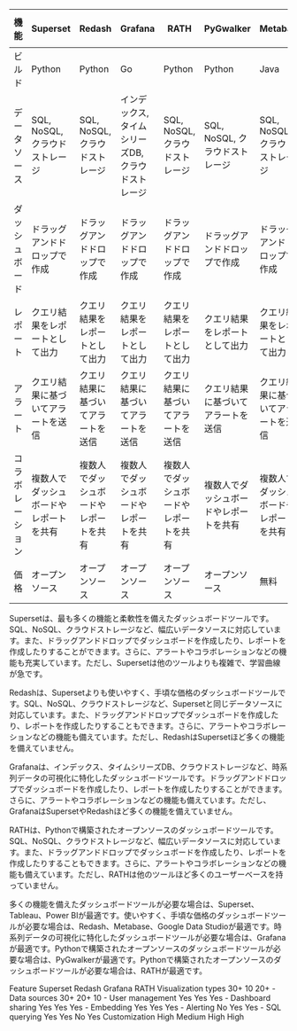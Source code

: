 

| 機能 | Superset | Redash | Grafana | RATH | PyGwalker | Metabase | Tableau | Power BI | Google Data Studio |
|---|---|---|---|---|---|---|---|---|---|
| ビルド | Python | Python | Go | Python | Python | Java | Windows, macOS, Linux | Microsoft | Google |
| データソース | SQL, NoSQL, クラウドストレージ | SQL, NoSQL, クラウドストレージ | インデックス, タイムシリーズDB, クラウドストレージ | SQL, NoSQL, クラウドストレージ | SQL, NoSQL, クラウドストレージ | SQL, NoSQL, クラウドストレージ | SQL, NoSQL, クラウドストレージ | Google Workspace | Google Workspace |
| ダッシュボード | ドラッグアンドドロップで作成 | ドラッグアンドドロップで作成 | ドラッグアンドドロップで作成 | ドラッグアンドドロップで作成 | ドラッグアンドドロップで作成 | ドラッグアンドドロップで作成 | ドラッグアンドドロップで作成 | ドラッグアンドドロップで作成 | ドラッグアンドドロップで作成 |
| レポート | クエリ結果をレポートとして出力 | クエリ結果をレポートとして出力 | クエリ結果をレポートとして出力 | クエリ結果をレポートとして出力 | クエリ結果をレポートとして出力 | クエリ結果をレポートとして出力 | クエリ結果をレポートとして出力 | クエリ結果をレポートとして出力 | クエリ結果をレポートとして出力 |
| アラート | クエリ結果に基づいてアラートを送信 | クエリ結果に基づいてアラートを送信 | クエリ結果に基づいてアラートを送信 | クエリ結果に基づいてアラートを送信 | クエリ結果に基づいてアラートを送信 | クエリ結果に基づいてアラートを送信 | クエリ結果に基づいてアラートを送信 | クエリ結果に基づいてアラートを送信 | クエリ結果に基づいてアラートを送信 |
| コラボレーション | 複数人でダッシュボードやレポートを共有 | 複数人でダッシュボードやレポートを共有 | 複数人でダッシュボードやレポートを共有 | 複数人でダッシュボードやレポートを共有 | 複数人でダッシュボードやレポートを共有 | 複数人でダッシュボードやレポートを共有 | 複数人でダッシュボードやレポートを共有 | 複数人でダッシュボードやレポートを共有 | 複数人でダッシュボードやレポートを共有 |
| 価格 | オープンソース | オープンソース | オープンソース | オープンソース | オープンソース | 無料 | 有料 | 有料 | 無料 |


Supersetは、最も多くの機能と柔軟性を備えたダッシュボードツールです。SQL、NoSQL、クラウドストレージなど、幅広いデータソースに対応しています。また、ドラッグアンドドロップでダッシュボードを作成したり、レポートを作成したりすることができます。さらに、アラートやコラボレーションなどの機能も充実しています。ただし、Supersetは他のツールよりも複雑で、学習曲線が急です。

Redashは、Supersetよりも使いやすく、手頃な価格のダッシュボードツールです。SQL、NoSQL、クラウドストレージなど、Supersetと同じデータソースに対応しています。また、ドラッグアンドドロップでダッシュボードを作成したり、レポートを作成したりすることもできます。さらに、アラートやコラボレーションなどの機能も備えています。ただし、RedashはSupersetほど多くの機能を備えていません。

Grafanaは、インデックス、タイムシリーズDB、クラウドストレージなど、時系列データの可視化に特化したダッシュボードツールです。ドラッグアンドドロップでダッシュボードを作成したり、レポートを作成したりすることができます。さらに、アラートやコラボレーションなどの機能も備えています。ただし、GrafanaはSupersetやRedashほど多くの機能を備えていません。

RATHは、Pythonで構築されたオープンソースのダッシュボードツールです。SQL、NoSQL、クラウドストレージなど、幅広いデータソースに対応しています。また、ドラッグアンドドロップでダッシュボードを作成したり、レポートを作成したりすることもできます。さらに、アラートやコラボレーションなどの機能も備えています。ただし、RATHは他のツールほど多くのユーザーベースを持っていません。

多くの機能を備えたダッシュボードツールが必要な場合は、Superset、Tableau、Power BIが最適です。使いやすく、手頃な価格のダッシュボードツールが必要な場合は、Redash、Metabase、Google Data Studioが最適です。時系列データの可視化に特化したダッシュボードツールが必要な場合は、Grafanaが最適です。Pythonで構築されたオープンソースのダッシュボードツールが必要な場合は、PyGwalkerが最適です。Pythonで構築されたオープンソースのダッシュボードツールが必要な場合は、RATHが最適です。

Feature	Superset	Redash	Grafana	RATH
Visualization types	30+	10	20+	-
Data sources	30+	20+	10	-
User management	Yes	Yes	Yes	-
Dashboard sharing	Yes	Yes	Yes	-
Embedding	Yes	Yes	Yes	-
Alerting	No	Yes	Yes	-
SQL querying	Yes	Yes	No	Yes
Customization	High	Medium	High	High
